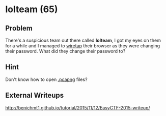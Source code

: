 # lolteam (65)

## Problem

There's a suspicious team out there called **lolteam**, I got my eyes on them for a while and I managed to [wiretap](files/lolteam.pcapng) their browser as they were changing their password. What did they change their password to?

## Hint

Don't know how to open [.pcapng](http://fileinfo.com/extension/pcapng) files?

## External Writeups

http://benichmt1.github.io/tutorial/2015/11/12/EasyCTF-2015-writeup/
